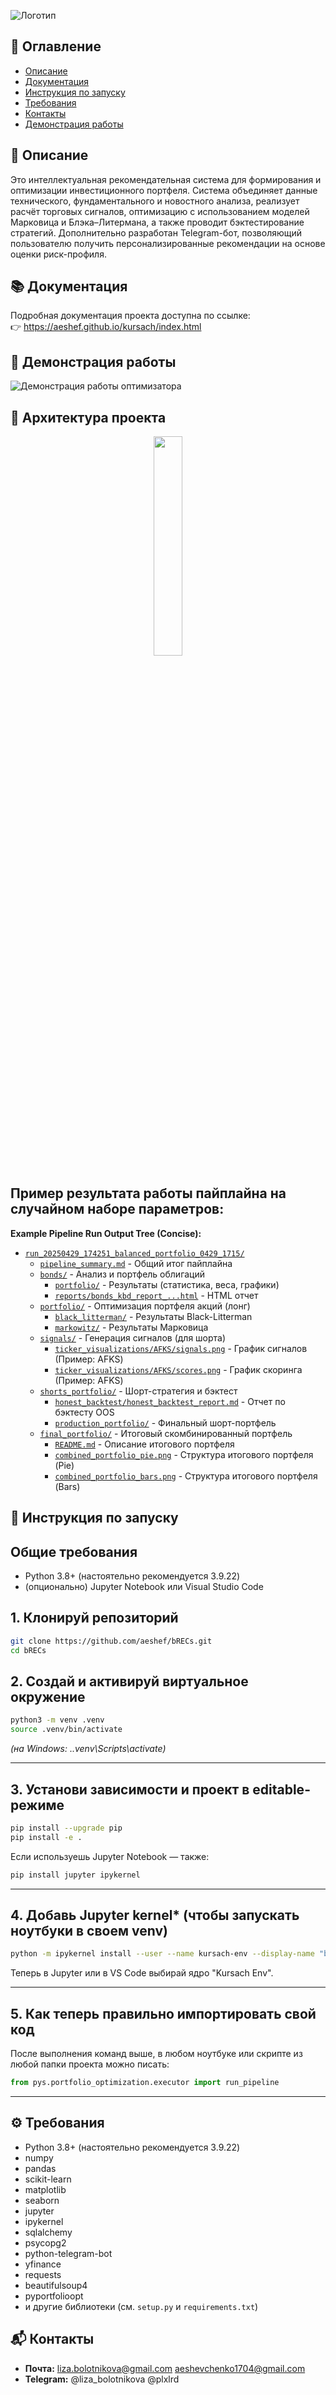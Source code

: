 ![Логотип](https://i.ibb.co/pVLH0Ky/IMAGE-2025-04-28-15-06-10.jpg)

## 📑 Оглавление
- [Описание](#описание)
- [Документация](#документация)
- [Инструкция по запуску](#инструкция-по-запуску)
- [Требования](#требования)
- [Контакты](#контакты)
- [Демонстрация работы](#демонстрацияработы)

## 📝 Описание
Это интеллектуальная рекомендательная система для формирования и оптимизации инвестиционного портфеля. Система объединяет данные технического, фундаментального и новостного анализа, реализует расчёт торговых сигналов, оптимизацию с использованием моделей Марковица и Блэка–Литермана, а также проводит бэктестирование стратегий. Дополнительно разработан Telegram-бот, позволяющий пользователю получить персонализированные рекомендации на основе оценки риск-профиля.

## 📚 Документация
Подробная документация проекта доступна по ссылке:  
👉 https://aeshef.github.io/kursach/index.html

## 🎥 Демонстрация работы

![Демонстрация работы оптимизатора](assets/demo.gif)

## 📌 Архитектура проекта

<p align="center">
  <img src="https://i.ibb.co/G3scrSyR/IMAGE-2025-04-29-19-38-11.jpg" width="30%">
</p>

## Пример результата работы пайплайна на случайном наборе параметров:

**Example Pipeline Run Output Tree (Concise):**

*   [`run_20250429_174251_balanced_portfolio_0429_1715/`](https://github.com/aeshef/kursach/tree/main/data/pipeline_runs/run_20250429_174251_balanced_portfolio_0429_1715)
    *   [`pipeline_summary.md`](https://github.com/aeshef/kursach/blob/main/data/pipeline_runs/run_20250429_174251_balanced_portfolio_0429_1715/pipeline_summary.md) - Общий итог пайплайна
    *   [`bonds/`](https://github.com/aeshef/kursach/tree/main/data/pipeline_runs/run_20250429_174251_balanced_portfolio_0429_1715/bonds/) - Анализ и портфель облигаций
        *   [`portfolio/`](https://github.com/aeshef/kursach/tree/main/data/pipeline_runs/run_20250429_174251_balanced_portfolio_0429_1715/bonds/portfolio/) - Результаты (статистика, веса, графики)
        *   [`reports/bonds_kbd_report_...html`](https://github.com/aeshef/kursach/blob/main/data/pipeline_runs/run_20250429_174251_balanced_portfolio_0429_1715/bonds/reports/bonds_kbd_report_20250429_174251.html) - HTML отчет
    *   [`portfolio/`](https://github.com/aeshef/kursach/tree/main/data/pipeline_runs/run_20250429_174251_balanced_portfolio_0429_1715/portfolio/) - Оптимизация портфеля акций (лонг)
        *   [`black_litterman/`](https://github.com/aeshef/kursach/tree/main/data/pipeline_runs/run_20250429_174251_balanced_portfolio_0429_1715/portfolio/black_litterman/) - Результаты Black-Litterman
        *   [`markowitz/`](https://github.com/aeshef/kursach/tree/main/data/pipeline_runs/run_20250429_174251_balanced_portfolio_0429_1715/portfolio/markowitz/) - Результаты Марковица
    *   [`signals/`](https://github.com/aeshef/kursach/tree/main/data/pipeline_runs/run_20250429_174251_balanced_portfolio_0429_1715/signals/) - Генерация сигналов (для шорта)
        *   [`ticker_visualizations/AFKS/signals.png`](https://github.com/aeshef/kursach/blob/main/data/pipeline_runs/run_20250429_174251_balanced_portfolio_0429_1715/signals/ticker_visualizations/AFKS/signals.png) - График сигналов (Пример: AFKS)
        *   [`ticker_visualizations/AFKS/scores.png`](https://github.com/aeshef/kursach/blob/main/data/pipeline_runs/run_20250429_174251_balanced_portfolio_0429_1715/signals/ticker_visualizations/AFKS/scores.png) - График скоринга (Пример: AFKS)
    *   [`shorts_portfolio/`](https://github.com/aeshef/kursach/tree/main/data/pipeline_runs/run_20250429_174251_balanced_portfolio_0429_1715/shorts_portfolio/) - Шорт-стратегия и бэктест
        *   [`honest_backtest/honest_backtest_report.md`](https://github.com/aeshef/kursach/blob/main/data/pipeline_runs/run_20250429_174251_balanced_portfolio_0429_1715/shorts_portfolio/honest_backtest/honest_backtest_report.md) - Отчет по бэктесту OOS
        *   [`production_portfolio/`](https://github.com/aeshef/kursach/tree/main/data/pipeline_runs/run_20250429_174251_balanced_portfolio_0429_1715/shorts_portfolio/production_portfolio/) - Финальный шорт-портфель
    *   [`final_portfolio/`](https://github.com/aeshef/kursach/tree/main/data/pipeline_runs/run_20250429_174251_balanced_portfolio_0429_1715/final_portfolio/) - Итоговый скомбинированный портфель
        *   [`README.md`](https://github.com/aeshef/kursach/blob/main/data/pipeline_runs/run_20250429_174251_balanced_portfolio_0429_1715/final_portfolio/README.md) - Описание итогового портфеля
        *   [`combined_portfolio_pie.png`](https://github.com/aeshef/kursach/blob/main/data/pipeline_runs/run_20250429_174251_balanced_portfolio_0429_1715/final_portfolio/combined_portfolio_pie.png) - Структура итогового портфеля (Pie)
        *   [`combined_portfolio_bars.png`](https://github.com/aeshef/kursach/blob/main/data/pipeline_runs/run_20250429_174251_balanced_portfolio_0429_1715/final_portfolio/combined_portfolio_bars.png) - Структура итогового портфеля (Bars)


## 🚀 Инструкция по запуску

## Общие требования

- Python 3.8+ (настоятельно рекомендуется 3.9.22)
- (опционально) Jupyter Notebook или Visual Studio Code

## 1. Клонируй репозиторий

```bash
git clone https://github.com/aeshef/bRECs.git
cd bRECs
```

## 2. Создай и активируй виртуальное окружение

```bash
python3 -m venv .venv
source .venv/bin/activate
```

*(на Windows: .\.venv\Scripts\activate)*

---

## 3. Установи зависимости и проект в editable-режиме

```bash
pip install --upgrade pip
pip install -e .
```
Если используешь Jupyter Notebook — также:

```bash
pip install jupyter ipykernel
```

---

## 4. Добавь Jupyter kernel* (чтобы запускать ноутбуки в своем venv)

```bash
python -m ipykernel install --user --name kursach-env --display-name "bRECs env"
```

Теперь в Jupyter или в VS Code выбирай ядро "Kursach Env".

---

## 5. Как теперь правильно импортировать свой код

После выполнения команд выше, в любом ноутбуке или скрипте из любой папки проекта можно писать:

```py
from pys.portfolio_optimization.executor import run_pipeline
```

---

## ⚙️ Требования
- Python 3.8+ (настоятельно рекомендуется 3.9.22)
- numpy  
- pandas  
- scikit-learn  
- matplotlib  
- seaborn  
- jupyter  
- ipykernel  
- sqlalchemy  
- psycopg2  
- python-telegram-bot  
- yfinance  
- requests  
- beautifulsoup4  
- pyportfolioopt  
- и другие библиотеки (см. `setup.py` и `requirements.txt`)

## 📬 Контакты
- **Почта:** liza.bolotnikova@gmail.com aeshevchenko1704@gmail.com
- **Telegram:** @liza_bolotnikova @plxlrd
